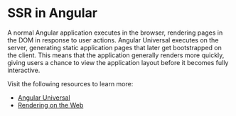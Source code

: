 # SSR in Angular

A normal Angular application executes in the browser, rendering pages in the DOM in response to user actions. Angular Universal executes on the server, generating static application pages that later get bootstrapped on the client. This means that the application generally renders more quickly, giving users a chance to view the application layout before it becomes fully interactive.

Visit the following resources to learn more:

- [Angular Universal](https://angular.io/guide/universal)
- [Rendering on the Web](https://web.dev/rendering-on-the-web/)
